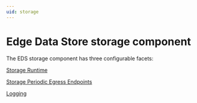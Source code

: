 ```yaml
---
uid: storage
---
```


# Edge Data Store storage component

The EDS storage component has three configurable facets:

[Storage Runtime](xref:storage_Runtime_schema)

[Storage Periodic Egress Endpoints](xref:storage_PeriodicEgressEndpoints_schema)

[Logging](xref:Storage_Logging_schema)
